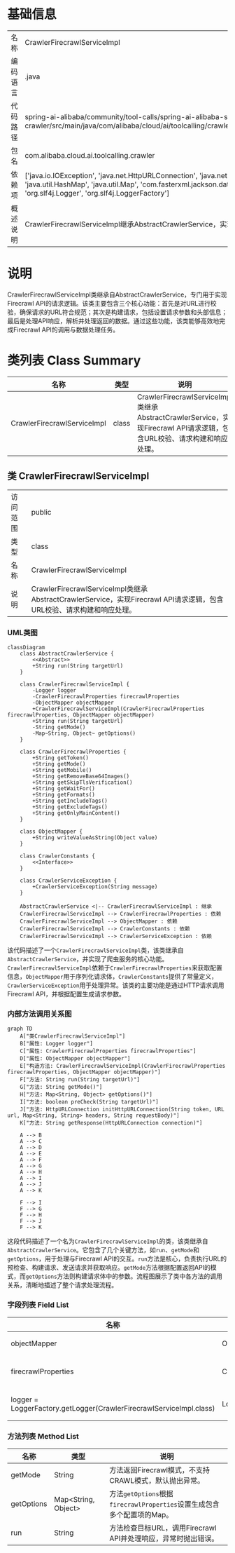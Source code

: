 # 基础信息

|      |      |
|------|------|
| 名称 | CrawlerFirecrawlServiceImpl |
| 编码语言 | .java |
| 代码路径 | spring-ai-alibaba/community/tool-calls/spring-ai-alibaba-starter-tool-calling-crawler/src/main/java/com/alibaba/cloud/ai/toolcalling/crawler/CrawlerFirecrawlServiceImpl.java |
| 包名 | com.alibaba.cloud.ai.toolcalling.crawler |
| 依赖项 | ['java.io.IOException', 'java.net.HttpURLConnection', 'java.net.URI', 'java.net.URL', 'java.util.HashMap', 'java.util.Map', 'com.fasterxml.jackson.databind.ObjectMapper', 'org.slf4j.Logger', 'org.slf4j.LoggerFactory'] |
| 概述说明 | CrawlerFirecrawlServiceImpl继承AbstractCrawlerService，实现Firecrawl API请求逻辑。 |

# 说明

CrawlerFirecrawlServiceImpl类继承自AbstractCrawlerService，专门用于实现Firecrawl API的请求逻辑。该类主要包含三个核心功能：首先是对URL进行校验，确保请求的URL符合规范；其次是构建请求，包括设置请求参数和头部信息；最后是处理API响应，解析并处理返回的数据。通过这些功能，该类能够高效地完成Firecrawl API的调用与数据处理任务。

# 类列表 Class Summary

| 名称   | 类型  | 说明 |
|-------|------|-------------|
| CrawlerFirecrawlServiceImpl | class | CrawlerFirecrawlServiceImpl类继承AbstractCrawlerService，实现Firecrawl API请求逻辑，包含URL校验、请求构建和响应处理。 |



## 类 CrawlerFirecrawlServiceImpl

|      |      |
|------|------|
| 访问范围 | public |
| 类型 | class |
| 名称 | CrawlerFirecrawlServiceImpl |
| 说明 | CrawlerFirecrawlServiceImpl类继承AbstractCrawlerService，实现Firecrawl API请求逻辑，包含URL校验、请求构建和响应处理。 |


### UML类图

```mermaid
classDiagram
    class AbstractCrawlerService {
        <<Abstract>>
        +String run(String targetUrl)
    }

    class CrawlerFirecrawlServiceImpl {
        -Logger logger
        -CrawlerFirecrawlProperties firecrawlProperties
        -ObjectMapper objectMapper
        +CrawlerFirecrawlServiceImpl(CrawlerFirecrawlProperties firecrawlProperties, ObjectMapper objectMapper)
        +String run(String targetUrl)
        -String getMode()
        -Map~String, Object~ getOptions()
    }

    class CrawlerFirecrawlProperties {
        +String getToken()
        +String getMode()
        +String getMobile()
        +String getRemoveBase64Images()
        +String getSkipTlsVerification()
        +String getWaitFor()
        +String getFormats()
        +String getIncludeTags()
        +String getExcludeTags()
        +String getOnlyMainContent()
    }

    class ObjectMapper {
        +String writeValueAsString(Object value)
    }

    class CrawlerConstants {
        <<Interface>>
    }

    class CrawlerServiceException {
        +CrawlerServiceException(String message)
    }

    AbstractCrawlerService <|-- CrawlerFirecrawlServiceImpl : 继承
    CrawlerFirecrawlServiceImpl --> CrawlerFirecrawlProperties : 依赖
    CrawlerFirecrawlServiceImpl --> ObjectMapper : 依赖
    CrawlerFirecrawlServiceImpl --> CrawlerConstants : 依赖
    CrawlerFirecrawlServiceImpl --> CrawlerServiceException : 依赖
```

该代码描述了一个`CrawlerFirecrawlServiceImpl`类，该类继承自`AbstractCrawlerService`，并实现了爬虫服务的核心功能。`CrawlerFirecrawlServiceImpl`依赖于`CrawlerFirecrawlProperties`来获取配置信息，`ObjectMapper`用于序列化请求体，`CrawlerConstants`提供了常量定义，`CrawlerServiceException`用于处理异常。该类的主要功能是通过HTTP请求调用Firecrawl API，并根据配置生成请求参数。


### 内部方法调用关系图

```mermaid
graph TD
    A["类CrawlerFirecrawlServiceImpl"]
    B["属性: Logger logger"]
    C["属性: CrawlerFirecrawlProperties firecrawlProperties"]
    D["属性: ObjectMapper objectMapper"]
    E["构造方法: CrawlerFirecrawlServiceImpl(CrawlerFirecrawlProperties firecrawlProperties, ObjectMapper objectMapper)"]
    F["方法: String run(String targetUrl)"]
    G["方法: String getMode()"]
    H["方法: Map<String, Object> getOptions()"]
    I["方法: boolean preCheck(String targetUrl)"]
    J["方法: HttpURLConnection initHttpURLConnection(String token, URL url, Map<String, String> headers, String requestBody)"]
    K["方法: String getResponse(HttpURLConnection connection)"]

    A --> B
    A --> C
    A --> D
    A --> E
    A --> F
    A --> G
    A --> H
    A --> I
    A --> J
    A --> K

    F --> I
    F --> G
    F --> H
    F --> J
    F --> K
```

这段代码描述了一个名为`CrawlerFirecrawlServiceImpl`的类，该类继承自`AbstractCrawlerService`。它包含了几个关键方法，如`run`、`getMode`和`getOptions`，用于处理与Firecrawl API的交互。`run`方法是核心，负责执行URL的预检查、构建请求、发送请求并获取响应。`getMode`方法根据配置返回API的模式，而`getOptions`方法则构建请求体中的参数。流程图展示了类中各方法的调用关系，清晰地描述了整个请求处理流程。

### 字段列表 Field List

| 名称  | 类型  | 说明 |
|-------|-------|------|
| objectMapper | ObjectMapper | 私有且不可变的ObjectMapper对象。 |
| firecrawlProperties | CrawlerFirecrawlProperties | 私有常量CrawlerFirecrawlProperties属性。 |
| logger = LoggerFactory.getLogger(CrawlerFirecrawlServiceImpl.class) | Logger | CrawlerFirecrawlServiceImpl类中定义了一个静态的日志记录器。 |

### 方法列表 Method List

| 名称  | 类型  | 说明 |
|-------|-------|------|
| getMode | String | 方法返回Firecrawl模式，不支持CRAWL模式，默认抛出异常。 |
| getOptions | Map<String, Object> | 方法`getOptions`根据`firecrawlProperties`设置生成包含多个配置项的Map。 |
| run | String | 方法检查目标URL，调用Firecrawl API并处理响应，异常时抛出错误。 |




